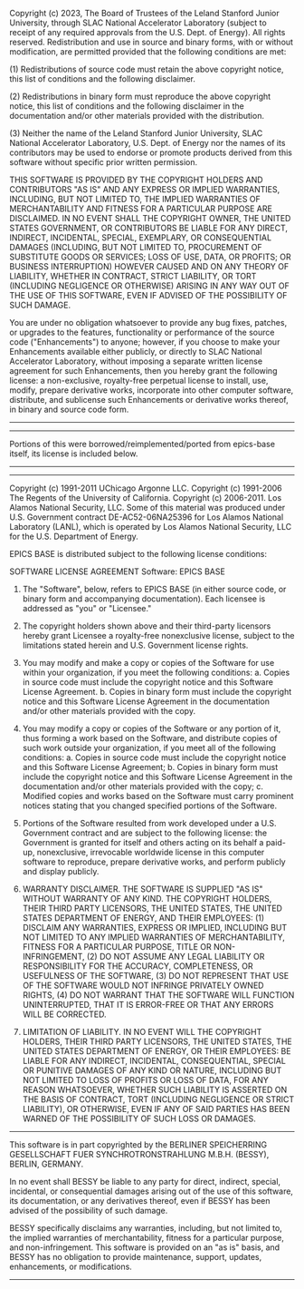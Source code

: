 Copyright (c) 2023, The Board of Trustees of the Leland Stanford Junior
University, through SLAC National Accelerator Laboratory (subject to receipt
of any required approvals from the U.S. Dept. of Energy). All rights reserved.
Redistribution and use in source and binary forms, with or without
modification, are permitted provided that the following conditions are met:

(1) Redistributions of source code must retain the above copyright notice,
    this list of conditions and the following disclaimer.

(2) Redistributions in binary form must reproduce the above copyright notice,
    this list of conditions and the following disclaimer in the documentation
    and/or other materials provided with the distribution.

(3) Neither the name of the Leland Stanford Junior University, SLAC National
    Accelerator Laboratory, U.S. Dept. of Energy nor the names of its
    contributors may be used to endorse or promote products derived from this
    software without specific prior written permission.

THIS SOFTWARE IS PROVIDED BY THE COPYRIGHT HOLDERS AND CONTRIBUTORS "AS IS" AND
ANY EXPRESS OR IMPLIED WARRANTIES, INCLUDING, BUT NOT LIMITED TO, THE IMPLIED
WARRANTIES OF MERCHANTABILITY AND FITNESS FOR A PARTICULAR PURPOSE ARE
DISCLAIMED. IN NO EVENT SHALL THE COPYRIGHT OWNER, THE UNITED STATES GOVERNMENT,
OR CONTRIBUTORS BE LIABLE FOR ANY DIRECT, INDIRECT, INCIDENTAL, SPECIAL,
EXEMPLARY, OR CONSEQUENTIAL DAMAGES (INCLUDING, BUT NOT LIMITED TO, PROCUREMENT
OF SUBSTITUTE GOODS OR SERVICES; LOSS OF USE, DATA, OR PROFITS; OR BUSINESS
INTERRUPTION) HOWEVER CAUSED AND ON ANY THEORY OF LIABILITY, WHETHER IN
CONTRACT, STRICT LIABILITY, OR TORT (INCLUDING NEGLIGENCE OR OTHERWISE) ARISING
IN ANY WAY OUT OF THE USE OF THIS SOFTWARE, EVEN IF ADVISED OF THE POSSIBILITY
OF SUCH DAMAGE.

You are under no obligation whatsoever to provide any bug fixes, patches, or
upgrades to the features, functionality or performance of the source code
("Enhancements") to anyone; however, if you choose to make your Enhancements
available either publicly, or directly to SLAC National Accelerator Laboratory,
without imposing a separate written license agreement for such Enhancements,
then you hereby grant the following license: a non-exclusive, royalty-free
perpetual license to install, use, modify, prepare derivative works, incorporate
into other computer software, distribute, and sublicense such Enhancements or
derivative works thereof, in binary and source code form.


******************************************************************************
******************************************************************************
Portions of this were borrowed/reimplemented/ported from epics-base itself,
its license is included below.
******************************************************************************
******************************************************************************


Copyright (c) 1991-2011 UChicago Argonne LLC.
Copyright (c) 1991-2006 The Regents of the University of California.
Copyright (c) 2006-2011. Los Alamos National Security, LLC. Some of this
material was produced under U.S. Government contract DE-AC52-06NA25396
for Los Alamos National Laboratory (LANL), which is operated by Los Alamos
National Security, LLC for the U.S. Department of Energy.

EPICS BASE is distributed subject to the following license conditions:

 SOFTWARE LICENSE AGREEMENT
 Software: EPICS BASE

 1. The "Software", below, refers to EPICS BASE (in either source code, or
    binary form and accompanying documentation). Each licensee is
    addressed as "you" or "Licensee."

 2. The copyright holders shown above and their third-party licensors
    hereby grant Licensee a royalty-free nonexclusive license, subject to
    the limitations stated herein and U.S. Government license rights.

 3. You may modify and make a copy or copies of the Software for use
    within your organization, if you meet the following conditions:
      a. Copies in source code must include the copyright notice and this
         Software License Agreement.
      b. Copies in binary form must include the copyright notice and this
         Software License Agreement in the documentation and/or other
         materials provided with the copy.

 4. You may modify a copy or copies of the Software or any portion of it,
    thus forming a work based on the Software, and distribute copies of
    such work outside your organization, if you meet all of the following
    conditions:
      a. Copies in source code must include the copyright notice and this
         Software License Agreement;
      b. Copies in binary form must include the copyright notice and this
         Software License Agreement in the documentation and/or other
         materials provided with the copy;
      c. Modified copies and works based on the Software must carry
         prominent notices stating that you changed specified portions of
         the Software.

 5. Portions of the Software resulted from work developed under a U.S.
    Government contract and are subject to the following license: the
    Government is granted for itself and others acting on its behalf a
    paid-up, nonexclusive, irrevocable worldwide license in this computer
    software to reproduce, prepare derivative works, and perform publicly
    and display publicly.

 6. WARRANTY DISCLAIMER. THE SOFTWARE IS SUPPLIED "AS IS" WITHOUT WARRANTY
    OF ANY KIND. THE COPYRIGHT HOLDERS, THEIR THIRD PARTY LICENSORS, THE
    UNITED STATES, THE UNITED STATES DEPARTMENT OF ENERGY, AND THEIR
    EMPLOYEES: (1) DISCLAIM ANY WARRANTIES, EXPRESS OR IMPLIED, INCLUDING
    BUT NOT LIMITED TO ANY IMPLIED WARRANTIES OF MERCHANTABILITY, FITNESS
    FOR A PARTICULAR PURPOSE, TITLE OR NON-INFRINGEMENT, (2) DO NOT ASSUME
    ANY LEGAL LIABILITY OR RESPONSIBILITY FOR THE ACCURACY, COMPLETENESS,
    OR USEFULNESS OF THE SOFTWARE, (3) DO NOT REPRESENT THAT USE OF THE
    SOFTWARE WOULD NOT INFRINGE PRIVATELY OWNED RIGHTS, (4) DO NOT WARRANT
    THAT THE SOFTWARE WILL FUNCTION UNINTERRUPTED, THAT IT IS ERROR-FREE
    OR THAT ANY ERRORS WILL BE CORRECTED.

 7. LIMITATION OF LIABILITY. IN NO EVENT WILL THE COPYRIGHT HOLDERS, THEIR
    THIRD PARTY LICENSORS, THE UNITED STATES, THE UNITED STATES DEPARTMENT
    OF ENERGY, OR THEIR EMPLOYEES: BE LIABLE FOR ANY INDIRECT, INCIDENTAL,
    CONSEQUENTIAL, SPECIAL OR PUNITIVE DAMAGES OF ANY KIND OR NATURE,
    INCLUDING BUT NOT LIMITED TO LOSS OF PROFITS OR LOSS OF DATA, FOR ANY
    REASON WHATSOEVER, WHETHER SUCH LIABILITY IS ASSERTED ON THE BASIS OF
    CONTRACT, TORT (INCLUDING NEGLIGENCE OR STRICT LIABILITY), OR
    OTHERWISE, EVEN IF ANY OF SAID PARTIES HAS BEEN WARNED OF THE
    POSSIBILITY OF SUCH LOSS OR DAMAGES.

________________________________________________________________________

This software is in part copyrighted by the BERLINER SPEICHERRING
GESELLSCHAFT FUER SYNCHROTRONSTRAHLUNG M.B.H. (BESSY), BERLIN, GERMANY.

In no event shall BESSY be liable to any party for direct, indirect,
special, incidental, or consequential damages arising out of the use of
this software, its documentation, or any derivatives thereof, even if
BESSY has been advised of the possibility of such damage.

BESSY specifically disclaims any warranties, including, but not limited
to, the implied warranties of merchantability, fitness for a particular
purpose, and non-infringement.  This software is provided on an "as is"
basis, and BESSY has no obligation to provide maintenance, support,
updates, enhancements, or modifications.
________________________________________________________________________
